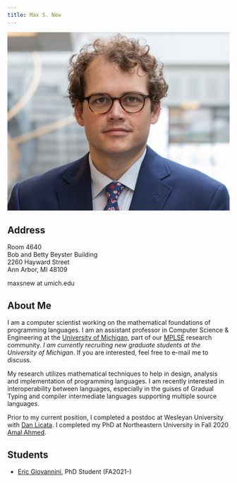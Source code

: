 ```yaml
---
title: Max S. New
---
```


<div><img src="/img/max_new2.jpg" id="selfportrait"></img></div>

## Address

Room 4640\
Bob and Betty Beyster Building\
2260 Hayward Street\
Ann Arbor, MI 48109

maxsnew at umich.edu

## About Me

I am a computer scientist working on the mathematical foundations of
programming languages. I am an assistant professor in Computer Science
& Engineering at the [University of Michigan][umich], part of our
[MPLSE][mplse] research community. *I am currently recruiting new
graduate students at the University of Michigan*. If you are
interested, feel free to e-mail me to discuss.

My research utilizes mathematical techniques to help in design,
analysis and implementation of programming languages. I am recently
interested in interoperability between languages, especially in the
guises of Gradual Typing and compiler intermediate languages
supporting multiple source languages.

Prior to my current position, I completed a postdoc at Wesleyan
University with [Dan Licata][dan]. I completed my PhD at Northeastern
University in Fall 2020 [Amal Ahmed][amal].

## Students

- [Eric Giovannini][ericg], PhD Student (FA2021-)

[ericg]: http://www-personal.umich.edu/~ericgio/index.html
[amal]: http://www.ccs.neu.edu/home/amal/
[robby]: http://www.eecs.northwestern.edu/~robby/
[dan]: https://dlicata.wescreates.wesleyan.edu/
[umich]: https://cse.engin.umich.edu/
[mplse]: http://mplse.org/
[github]: https://github.com/maxsnew
